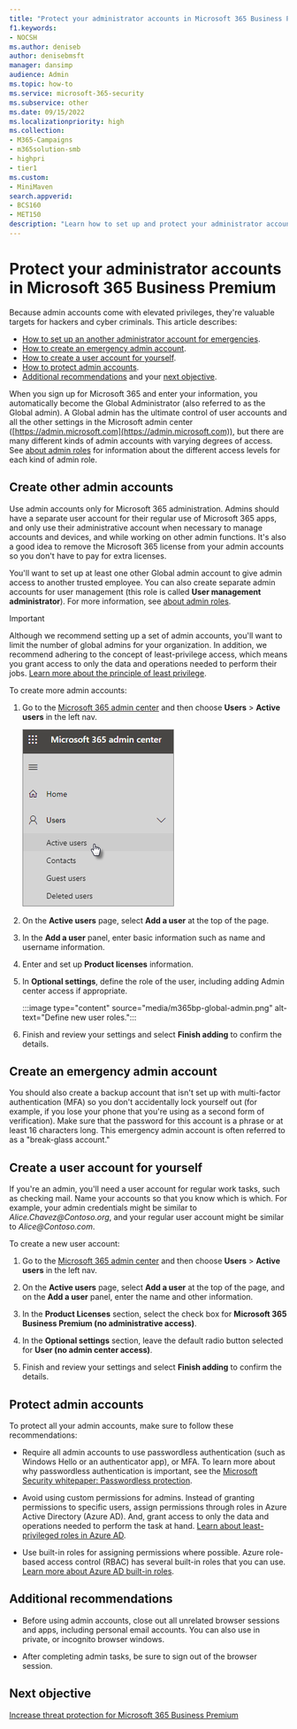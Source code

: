 ```yaml
---
title: "Protect your administrator accounts in Microsoft 365 Business Premium"
f1.keywords:
- NOCSH
ms.author: deniseb
author: denisebmsft
manager: dansimp
audience: Admin
ms.topic: how-to
ms.service: microsoft-365-security
ms.subservice: other
ms.date: 09/15/2022
ms.localizationpriority: high
ms.collection: 
- M365-Campaigns
- m365solution-smb
- highpri
- tier1
ms.custom:
- MiniMaven
search.appverid:
- BCS160
- MET150
description: "Learn how to set up and protect your administrator accounts in Microsoft 365 Business Premium."
---
```


# Protect your administrator accounts in Microsoft 365 Business Premium

Because admin accounts come with elevated privileges, they're valuable targets for hackers and cyber criminals. This article describes:

- [How to set up an another administrator account for emergencies](#create-other-admin-accounts).
- [How to create an emergency admin account](#create-an-emergency-admin-account).
- [How to create a user account for yourself](#create-a-user-account-for-yourself).
- [How to protect admin accounts](#protect-admin-accounts).
- [Additional recommendations](#additional-recommendations) and your [next objective](#next-objective).

When you sign up for Microsoft 365 and enter your information, you automatically become the Global Administrator (also referred to as the Global admin). A Global admin has the ultimate control of user accounts and all the other settings in the Microsoft admin center ([https://admin.microsoft.com](https://admin.microsoft.com)), but there are many different kinds of admin accounts with varying degrees of access. See [about admin roles](/office365/admin/add-users/about-admin-roles) for information about the different access levels for each kind of admin role.

## Create other admin accounts

Use admin accounts only for Microsoft 365 administration. Admins should have a separate user account for their regular use of Microsoft 365 apps, and only use their administrative account when necessary to manage accounts and devices, and while working on other admin functions. It's also a good idea to remove the Microsoft 365 license from your admin accounts so you don't have to pay for extra licenses.

You'll want to set up at least one other Global admin account to give admin access to another trusted employee. You can also create separate admin accounts for user management (this role is called **User management administrator**). For more information, see [about admin roles](/office365/admin/add-users/about-admin-roles).

> [!IMPORTANT]
> Although we recommend setting up a set of admin accounts, you'll want to limit the number of global admins for your organization. In addition, we recommend adhering to the concept of least-privilege access, which means you grant access to only the data and operations needed to perform their jobs. [Learn more about the principle of least privilege](/azure/active-directory/develop/secure-least-privileged-access). 

To create more admin accounts:

 1. Go to the <a href="https://go.microsoft.com/fwlink/p/?linkid=837890" target="_blank">Microsoft 365 admin center</a> and then choose **Users** \> **Active users** in the left nav.

    ![Choose Users and then Active users in the left nav.](../media/Activeusers.png)

 2. On the **Active users** page, select **Add a user** at the top of the page. 

 3. In the **Add a user** panel, enter basic information such as name and username information.

 4. Enter and set up **Product licenses** information.

 5. In **Optional settings**, define the role of the user, including adding Admin center access if appropriate.

    :::image type="content" source="media/m365bp-global-admin.png" alt-text="Define new user roles.":::

 6. Finish and review your settings and select **Finish adding** to confirm the details.

## Create an emergency admin account

You should also create a backup account that isn't set up with multi-factor authentication (MFA) so you don't accidentally lock yourself out (for example, if you lose your phone that you're using as a second form of verification). Make sure that the password for this account is a phrase or at least 16 characters long. This emergency admin account is often referred to as a "break-glass account."

## Create a user account for yourself

If you're an admin, you'll need a user account for regular work tasks, such as checking mail. Name your accounts so that you know which is which. For example, your admin credentials might be similar to  *Alice.Chavez<span></span>@Contoso.org*, and your regular user account might be similar to *Alice<span></span>@Contoso.com*.

To create a new user account:

1. Go to the <a href="https://go.microsoft.com/fwlink/p/?linkid=837890" target="_blank">Microsoft 365 admin center</a> and then choose **Users** \> **Active users** in the left nav.

2. On the **Active users** page, select **Add a user** at the top of the page, and on the **Add a user** panel, enter the name and other information.

3. In the **Product Licenses** section, select the check box for **Microsoft 365 Business Premium (no administrative access)**.

4. In the **Optional settings** section, leave the default radio button selected for **User (no admin center access)**.

5. Finish and review your settings and select **Finish adding** to confirm the details.

## Protect admin accounts

To protect all your admin accounts, make sure to follow these recommendations:

- Require all admin accounts to use passwordless authentication (such as Windows Hello or an authenticator app), or MFA. To learn more about why passwordless authentication is important, see the [Microsoft Security whitepaper: Passwordless protection](https://query.prod.cms.rt.microsoft.com/cms/api/am/binary/RE2KEup).

- Avoid using custom permissions for admins. Instead of granting permissions to specific users, assign permissions through roles in Azure Active Directory (Azure AD). And, grant access to only the data and operations needed to perform the task at hand. [Learn about least-privileged roles in Azure AD](/azure/active-directory/roles/delegate-by-task).

- Use built-in roles for assigning permissions where possible. Azure role-based access control (RBAC) has several built-in roles that you can use. [Learn more about Azure AD built-in roles](/azure/active-directory/roles/permissions-reference).

## Additional recommendations

- Before using admin accounts, close out all unrelated browser sessions and apps, including personal email accounts. You can also use in private, or incognito browser windows.

- After completing admin tasks, be sure to sign out of the browser session.

## Next objective

[Increase threat protection for Microsoft 365 Business Premium](m365bp-increase-protection.md)

